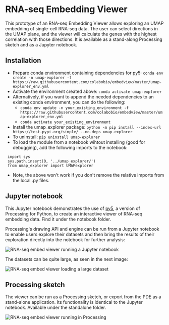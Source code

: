 # RNA-seq Embedding Viewer

This prototype of an RNA-seq Embedding Viewer allows exploring an UMAP embedding of single-cell RNA-seq data. The user can select directions in the UMAP plane, and the viewer will calculate the genes with the highest correlation with those directions. It is available as a stand-along Processing sketch and as a Jupyter notebook.


## Installation
- Prepare conda environment containing dependencies for py5:
  ```conda env create -n umap-explorer -f https://raw.githubusercontent.com/colabobio/embedview/master/umap-explorer_env.yml```
- Activate the environment created above:
  ```conda activate umap-explorer```
- Alternatively, if you want to append the needed dependencies to an existing conda environment, you can do the following:
   -  ```conda env update -n your_existing_environment -f https://raw.githubusercontent.com/colabobio/embedview/master/umap-explorer_env.yml```
   -  ```conda activate your_existing_environment```
- Install the umap_explorer package:
  ```python -m pip install --index-url https://test.pypi.org/simple/ --no-deps umap-explorer```
- To uninstall:
  ```pip uninstall umap-explorer```
- To load the module from a notebook wihtout installing (good for debugging), add the following imports to the notebook:

```
 import sys
 sys.path.insert(0, '../umap_explorer/')
 from umap_explorer import UMAPexplorer
  ```
- Note, the above won't work if you don't remove the relative imports from the local .py files.

## Jupyter notebook

This Jupyter notebook demonstrates the use of [py5](http://py5.ixora.io/), a version of Processing for Python, to create an interactive viewer of RNA-seq embedding data. Find it under the notebook folder.

Processing's drawing API and engine can be run from a Jupyter notebook to enable users explore their datasets and then bring the results of their exploration directly into the notebook for further analysis:

![RNA-seq embed viewer running a Jupyter notebook](images/jupyter_screenshot1.jpg)

The datasets can be quite large, as seen in the next image:

![RNA-seq embed viewer loading a large dataset](images/jupyter_screenshot2.jpg)

## Processing sketch

The viewer can be run as a Processing sketch, or export from the PDE as a stand-alone application. Its functionality is identical to the Jupyter notebook. Available under the standalone folder.

![RNA-seq embed viewer running in Processing](images/processing_screenshot.jpg)
